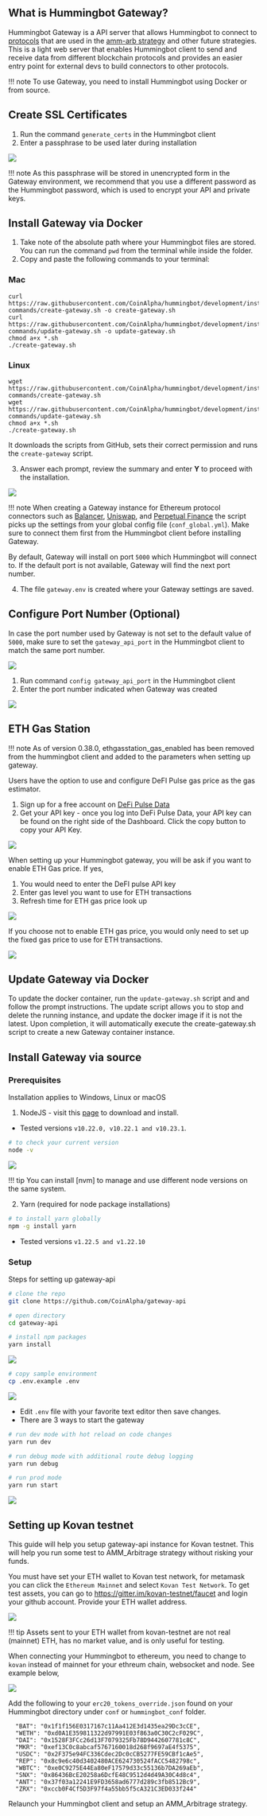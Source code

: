 ## What is Hummingbot Gateway?

Hummingbot Gateway is a API server that allows Hummingbot to connect to [protocols](/protocol-connectors/overview/) that are used in the [amm-arb strategy](/strategies/amm-arb/) and other future strategies. This is a light web server that enables Hummingbot client to send and receive data from different blockchain protocols and provides an easier entry point for external devs to build connectors to other protocols.

!!! note
    To use Gateway, you need to install Hummingbot using Docker or from source.

## Create SSL Certificates

1. Run the command `generate_certs` in the Hummingbot client
2. Enter a passphrase to be used later during installation

![](img/generate-certs.gif)

!!! note
As this passphrase will be stored in unencrypted form in the Gateway environment, we recommend that you use a different password as the Hummingbot password, which is used to encrypt your API and private keys.

## Install Gateway via Docker

1. Take note of the absolute path where your Hummingbot files are stored. You can run the command `pwd` from the terminal while inside the folder.
2. Copy and paste the following commands to your terminal:

### Mac

```Mac
curl https://raw.githubusercontent.com/CoinAlpha/hummingbot/development/installation/docker-commands/create-gateway.sh -o create-gateway.sh
curl https://raw.githubusercontent.com/CoinAlpha/hummingbot/development/installation/docker-commands/update-gateway.sh -o update-gateway.sh
chmod a+x *.sh
./create-gateway.sh
```

### Linux

```Linux
wget https://raw.githubusercontent.com/CoinAlpha/hummingbot/development/installation/docker-commands/create-gateway.sh
wget https://raw.githubusercontent.com/CoinAlpha/hummingbot/development/installation/docker-commands/update-gateway.sh
chmod a+x *.sh
./create-gateway.sh
```

It downloads the scripts from GitHub, sets their correct permission and runs the `create-gateway` script.

3. Answer each prompt, review the summary and enter **Y** to proceed with the installation.

![](img/gateway-2.gif)

!!! note
    When creating a Gateway instance for Ethereum protocol connectors such as [Balancer](/connectors/balancer), [Uniswap](/connectors/uniswap), and [Perpetual Finance](/protocol-connectors/perp-fi) the script picks up the settings from your global config file (`conf_global.yml`). Make sure to connect them first from the Hummingbot client before installing Gateway.

By default, Gateway will install on port `5000` which Hummingbot will connect to. If the default port is not available, Gateway will find the next port number.

4. The file `gateway.env` is created where your Gateway settings are saved.

## Configure Port Number (Optional)

In case the port number used by Gateway is not set to the default value of `5000`, make sure to set the `gateway_api_port` in the Hummingbot client to match the same port number.

![](img/gateway-port-5001.png)

1. Run command `config gateway_api_port` in the Hummingbot client
2. Enter the port number indicated when Gateway was created

![](img/config-gateway-api-port.gif)

## ETH Gas Station

!!! note
    As of version 0.38.0, ethgasstation_gas_enabled has been removed from the hummingbot client and added to the parameters when setting up gateway.

Users have the option to use and configure DeFI Pulse gas price as the gas estimator.

1. Sign up for a free account on [DeFi Pulse Data](https://data.defipulse.com)
2. Get your API key - once you log into DeFi Pulse Data, your API key can be found on the right side of the Dashboard. Click the copy button to copy your API Key.

![](img/defipulse-2.png)

When setting up your Hummingbot gateway, you will be ask if you want to enable ETH Gas price. If yes,

1. You would need to enter the DeFI pulse API key
2. Enter gas level you want to use for ETH transactions
3. Refresh time for ETH gas price look up

![](img/ethgas-yes.png)

If you choose not to enable ETH gas price, you would only need to set up the fixed gas price to use for ETH transactions.

![](img/ethgas-no.png)

## Update Gateway via Docker

To update the docker container, run the `update-gateway.sh` script and and follow the prompt instructions. The update script allows you to stop and delete the running instance, and update the docker image if it is not the latest. Upon completion, it will automatically execute the create-gateway.sh script to create a new Gateway container instance.

## Install Gateway via source

### Prerequisites

Installation applies to Windows, Linux or macOS

1. NodeJS - visit this [page](https://docs.npmjs.com/downloading-and-installing-node-js-and-npm/) to download and install.

- Tested versions `v10.22.0, v10.22.1 and v10.23.1`.

```bash
# to check your current version
node -v
```

![](img/gw_version.gif)

!!! tip
    You can install [nvm] to manage and use different node versions on the same system.

2. Yarn (required for node package installations)

```bash
# to install yarn globally
npm -g install yarn
```

- Tested versions `v1.22.5 and v1.22.10`

### Setup

Steps for setting up gateway-api

```bash
# clone the repo
git clone https://github.com/CoinAlpha/gateway-api
```

```bash
# open directory
cd gateway-api
```

```bash
# install npm packages
yarn install
```

![](img/gw_yarn.gif)

```bash
# copy sample environment
cp .env.example .env
```

![](img/gw_env.gif)

- Edit `.env` file with your favorite text editor then save changes.
- There are 3 ways to start the gateway

```bash
# run dev mode with hot reload on code changes
yarn run dev
```

```bash
# run debug mode with additional route debug logging
yarn run debug
```

```bash
# run prod mode
yarn run start
```

![](img/gw_starting.gif)

## Setting up Kovan testnet

This guide will help you setup gateway-api instance for Kovan testnet. This will help you run some test to AMM_Arbitrage strategy without risking your funds.

You must have set your ETH wallet to Kovan test network, for metamask you can click the `Ethereum Mainnet` and select `Kovan Test Network`. To get test assets, you can go to https://gitter.im/kovan-testnet/faucet and login your github account. Provide your ETH wallet address.

![](img/kovan-metamask.PNG)

!!! tip
    Assets sent to your ETH wallet from kovan-testnet are not real (mainnet) ETH, has no market value, and is only useful for testing.

When connecting your Hummingbot to ethereum, you need to change to `kovan` instead of mainnet for your ethreum chain, websocket and node. See example below,

![](/img/gateway-kovan.jpg)

Add the following to your `erc20_tokens_override.json` found on your Hummingbot directory under `conf` or `hummingbot_conf` folder.

```
  "BAT": "0x1f1f156E0317167c11Aa412E3d1435ea29Dc3cCE",
  "WETH": "0xd0A1E359811322d97991E03f863a0C30C2cF029C",
  "DAI": "0x1528F3FCc26d13F7079325Fb78D9442607781c8C",
  "MKR": "0xef13C0c8abcaf5767160018d268f9697aE4f5375",
  "USDC": "0x2F375e94FC336Cdec2Dc0cCB5277FE59CBf1cAe5",
  "REP": "0x8c9e6c40d3402480ACE624730524fACC5482798c",
  "WBTC": "0xe0C9275E44Ea80eF17579d33c55136b7DA269aEb",
  "SNX": "0x86436BcE20258a6DcfE48C9512d4d49A30C4d8c4",
  "ANT": "0x37f03a12241E9FD3658ad6777d289c3fb8512Bc9",
  "ZRX": "0xccb0F4Cf5D3F97f4a55bb5f5cA321C3ED033f244"
```

Relaunch your Hummingbot client and setup an AMM_Arbitrage strategy.
